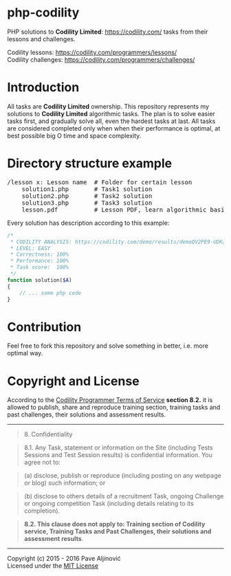 php-codility
============

PHP solutions to **Codility Limited**: https://codility.com/ tasks from their lessons and challenges.  

Codility lessons: https://codility.com/programmers/lessons/  
Codility challenges: https://codility.com/programmers/challenges/  

Introduction
============
All tasks are **Codility Limited** ownership. This repository represents my solutions to **Codility Limited** algorithmic tasks. The plan is to solve easier tasks first, and gradually solve all, even the hardest tasks at last. All tasks are considered completed only when when their performance is optimal, at best possible big O time and space complexity.

Directory structure example
============
<pre>
/lesson x: Lesson name  # Folder for certain lesson 
    solution1.php       # Task1 solution
    solution2.php       # Task2 solution
    solution3.php       # Task3 solution
    lesson.pdf          # Lesson PDF, learn algorithmic basic required to solve tasks
</pre>

Every solution has description according to this example:
```php
/*
 * CODILITY ANALYSIS: https://codility.com/demo/results/demoQV2PE9-UDK/
 * LEVEL: EASY
 * Correctness:	100%
 * Performance:	100%
 * Task score:	100%
 */
function solution($A)
{
    // ... some php code
}
```

Contribution
============
Feel free to fork this repository and solve something in better, i.e. more optimal way.

Copyright and License
============

According to the [Codility Programmer Terms of Service](https://codility.com/terms-of-service-for-programmers/) **section 8.2.** it is allowed to publish, share and reproduce training section, training tasks and past challenges, their solutions and assessment results.

---
> 8\. Confidentiality

> 8.1. Any Task, statement or information on the Site (including Tests Sessions and Test Session results) is confidential information. You agree not to:

> (a) disclose, publish or reproduce (including posting on any webpage or blog) such information; or

> (b) disclose to others details of a recruitment Task, ongoing Challenge or ongoing competition Task (including details relating to its completion).

> **8.2. This clause does not apply to: Training section of Codility service, Training Tasks and Past Challenges, their solutions and assessment results**.

---

Copyright (c) 2015 - 2016 Pave Aljinović  
Licensed under the [MIT License](https://github.com/paljinov/php-codility/blob/master/LICENSE.md)



